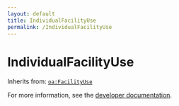 ```yaml
---
layout: default
title: IndividualFacilityUse
permalink: /IndividualFacilityUse
---
```


# IndividualFacilityUse


Inherits from: [`oa:FacilityUse`](https://openactive.io/FacilityUse)

For more information, see the [developer documentation](https://developer.openactive.io/data-model/types/).